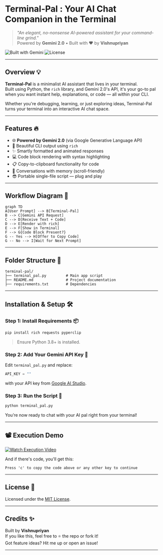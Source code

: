 #  Terminal-Pal : Your AI Chat Companion in the Terminal

> _"An elegant, no-nonsense AI-powered assistant for your command-line grind."_  
> Powered by **Gemini 2.0** • Built with ❤️ by **Vishnupriyan**

![Built with Gemini](https://img.shields.io/badge/Built%20with-Gemini%202.0-blueviolet?style=for-the-badge)
![License](https://img.shields.io/badge/License-MIT-brightgreen?style=for-the-badge)

---

##  Overview 💡

**Terminal-Pal** is a minimalist AI assistant that lives in your terminal.  
Built using Python, the `rich` library, and Gemini 2.0's API, it's your go-to pal when you want instant help, explanations, or code — all within your CLI.

Whether you're debugging, learning, or just exploring ideas, Terminal-Pal turns your terminal into an interactive AI chat space.

---

##  Features 🔥

- 🌐 **Powered by Gemini 2.0** (via Google Generative Language API)
- 🎨 Beautiful CLI output using `rich`
- ✨ Smartly formatted and animated responses
- 💻 Code block rendering with syntax highlighting
- 📋 Copy-to-clipboard functionality for code
- 🧠 Conversations with memory (scroll-friendly)
- 😎 Portable single-file script — plug and play

---

##  Workflow Diagram 🧠

```mermaid
graph TD
A[User Prompt] --> B[Terminal-Pal]
B --> C[Gemini API Request]
C --> D[Receive Text + Code]
D --> E[Render with rich]
E --> F[Show in Terminal]
F --> G{Code Block Present?}
G -- Yes --> H[Offer to Copy Code]
G -- No --> I[Wait for Next Prompt]
```

---

##  Folder Structure 📁

```shell
terminal-pal/
├── terminal_pal.py         # Main app script
├── README.md               # Project documentation
├── requirements.txt        # Dependencies
```

---

##  Installation & Setup 🛠️

###  Step 1: Install Requirements 📦

```bash
pip install rich requests pyperclip
```

> Ensure Python 3.8+ is installed.

###  Step 2: Add Your Gemini API Key 🔐

Edit `terminal_pal.py` and replace:

```python
API_KEY = ""
```

with your API key from [Google AI Studio](https://makersuite.google.com/).

###  Step 3: Run the Script 🚀

```bash
python terminal_pal.py
```

You’re now ready to chat with your AI pal right from your terminal!

---
## 📽️ Execution Demo

[![Watch Execution Video](https://imgur.com/YOUR_PREVIEW_IMG.png)](https://github.com/user-attachments/assets/3d4a48c7-b82c-4227-811b-f987059907b0)



And if there's code, you'll get this:
```
Press 'c' to copy the code above or any other key to continue
```

---






##  License 📜

Licensed under the [MIT License](LICENSE).

---

##  Credits ✨

Built by **Vishnupriyan**  
If you like this, feel free to ⭐ the repo or fork it!  
Got feature ideas? Hit me up or open an issue!

---


